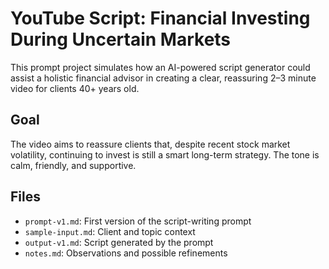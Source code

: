 # YouTube Script: Financial Investing During Uncertain Markets

This prompt project simulates how an AI-powered script generator could assist a holistic financial advisor in creating a clear, reassuring 2–3 minute video for clients 40+ years old.

## Goal

The video aims to reassure clients that, despite recent stock market volatility, continuing to invest is still a smart long-term strategy. The tone is calm, friendly, and supportive.

## Files
- `prompt-v1.md`: First version of the script-writing prompt
- `sample-input.md`: Client and topic context
- `output-v1.md`: Script generated by the prompt
- `notes.md`: Observations and possible refinements
